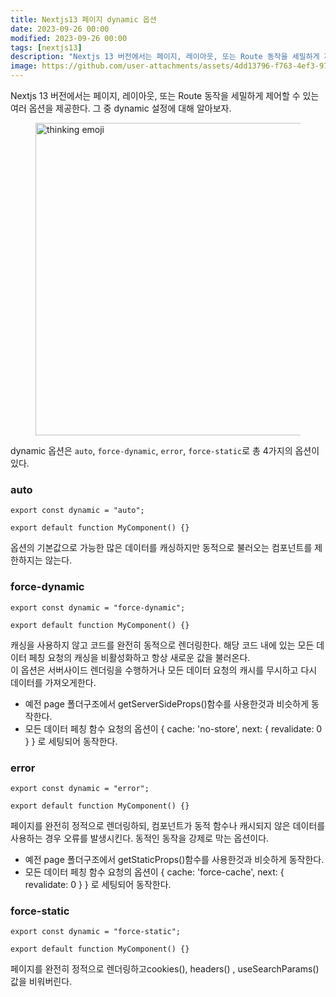 ```yaml
---
title: Nextjs13 페이지 dynamic 옵션
date: 2023-09-26 00:00
modified: 2023-09-26 00:00
tags: [nextjs13]
description: "Nextjs 13 버전에서는 페이지, 레이아웃, 또는 Route 동작을 세밀하게 제어할 수 있는 여러 옵션을 제공한다. 그 중 dynamic 설정에 대해 알아보자."
image: https://github.com/user-attachments/assets/4dd13796-f763-4ef3-97cf-a428f751879b
---
```


Nextjs 13 버전에서는 페이지, 레이아웃, 또는 Route 동작을 세밀하게 제어할 수 있는 여러 옵션을 제공한다. 그 중 dynamic 설정에 대해 알아보자.

<figure>
  <img src="https://github.com/eunbin20/til/assets/43979066/08e4df5a-2a47-4a93-a252-ea63168341df" alt="thinking emoji" width=500>
</figure>

dynamic 옵션은 `auto`, `force-dynamic`, `error`, `force-static`로 총 4가지의 옵션이 있다.

### auto

```tsx
export const dynamic = "auto";

export default function MyComponent() {}
```

옵션의 기본값으로 가능한 많은 데이터를 캐싱하지만 동적으로 불러오는 컴포넌트를 제한하지는 않는다.

### force-dynamic

```tsx
export const dynamic = "force-dynamic";

export default function MyComponent() {}
```

캐싱을 사용하지 않고 코드를 완전히 동적으로 렌더링한다. 해당 코드 내에 있는 모든 데이터 페칭 요청의 캐싱을 비활성화하고 항상 새로운 값을 불러온다. <br/>
이 옵션은 서버사이드 렌더링을 수행하거나 모든 데이터 요청의 캐시를 무시하고 다시 데이터를 가져오게한다.

- 예전 page 폴더구조에서 getServerSideProps()함수를 사용한것과 비슷하게 동작한다.
- 모든 데이터 페칭 함수 요청의 옵션이 { cache: 'no-store', next: { revalidate: 0 } } 로 세팅되어 동작한다.

### error

```tsx
export const dynamic = "error";

export default function MyComponent() {}
```

페이지를 완전히 정적으로 렌더링하되, 컴포넌트가 동적 함수나 캐시되지 않은 데이터를 사용하는 경우 오류를 발생시킨다. 동적인 동작을 강제로 막는 옵션이다.

- 예전 page 폴더구조에서 getStaticProps()함수를 사용한것과 비슷하게 동작한다.
- 모든 데이터 페칭 함수 요청의 옵션이 { cache: 'force-cache', next: { revalidate: 0 } } 로 세팅되어 동작한다.

### force-static

```tsx
export const dynamic = "force-static";

export default function MyComponent() {}
```

페이지를 완전히 정적으로 렌더링하고cookies(), headers() , useSearchParams() 값을 비워버린다.
